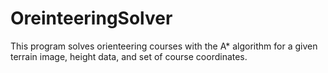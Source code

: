# OreinteeringSolver
This program solves orienteering courses with the A* algorithm for a given terrain image, height data, and set of course coordinates.
